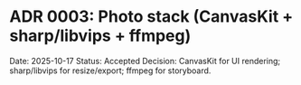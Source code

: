 # ADR 0003: Photo stack (CanvasKit + sharp/libvips + ffmpeg)

Date: 2025-10-17
Status: Accepted
Decision: CanvasKit for UI rendering; sharp/libvips for resize/export; ffmpeg for storyboard.
